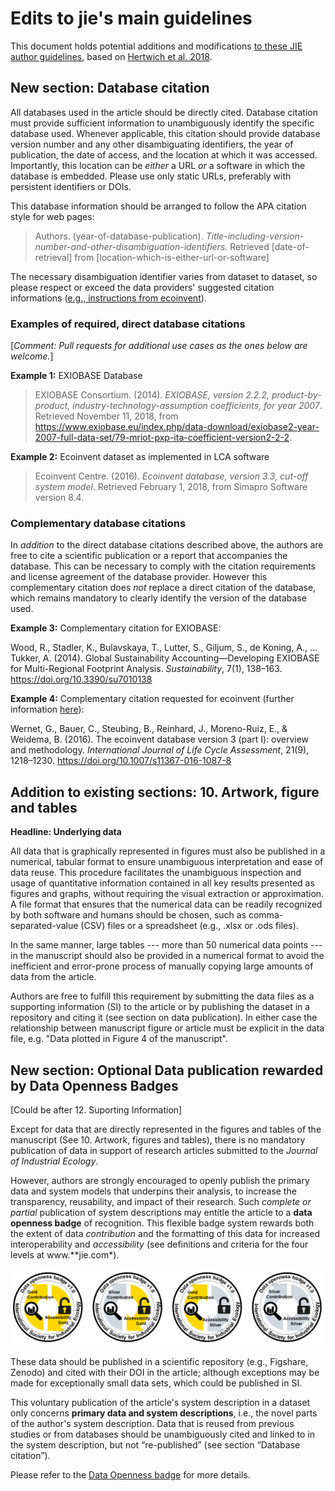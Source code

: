 Edits to jie's main guidelines
===================

This document holds potential additions and modifications [to these JIE author guidelines](http://jie.yale.edu/jie-style-guide-accepted-manuscripts), based on [Hertwich et al. 2018](https://doi.org/10.1111/jiec.12738).


New section: Database citation
------------------------------

All databases used in the article should be directly cited. Database
citation must provide sufficient information to unambiguously identify
the specific database used. Whenever applicable, this citation should
provide database version number and any other disambiguating
identifiers, the year of publication, the date of access, and the
location at which it was accessed. Importantly, this location can be *either* a URL *or* a software in which the database is embedded. Please use only static URLs, preferably with persistent identifiers or DOIs.

This database information should be arranged to follow the APA citation style for web pages:
> Authors. (year-of-database-publication). *Title-including-version-number-and-other-disambiguation-identifiers.* Retrieved [date-of-retrieval] from [location-which-is-either-url-or-software]

The necessary disambiguation identifier varies from dataset to dataset, so please respect or exceed the data providers' suggested citation informations ([e.g., instructions from ecoinvent](https://www.ecoinvent.org/support/faqs/first-time-users/how-do-i-cite-ecoinvent.html)).

### Examples of required, direct database citations

\[*Comment: Pull requests for additional use cases as the ones below are welcome.*\]


**Example 1:** EXIOBASE Database

> EXIOBASE Consortium. (2014). *EXIOBASE, version 2.2.2, product-by-product, industry-technology-assumption coefficients, for year 2007*. Retrieved November 11, 2018, from https://www.exiobase.eu/index.php/data-download/exiobase2-year-2007-full-data-set/79-mriot-pxp-ita-coefficient-version2-2-2.

**Example 2:** Ecoinvent dataset as implemented in LCA software

> Ecoinvent Centre. (2016). *Ecoinvent database, version 3.3, cut-off system model*. Retrieved February 1, 2018, from Simapro Software version 8.4.

### Complementary database citations

In *addition* to the direct database citations described above, the authors are free to
cite a scientific publication or a report that accompanies the database.
This can be necessary to comply with the citation requirements and
license agreement of the database provider. However this complementary
citation does *not* replace a direct citation of the database, which
remains mandatory to clearly identify the version of the database used.

**Example 3:** Complementary citation for EXIOBASE:

Wood, R., Stadler, K., Bulavskaya, T., Lutter, S., Giljum, S., de Koning, A., … Tukker, A. (2014). Global Sustainability Accounting—Developing EXIOBASE for Multi-Regional Footprint Analysis. *Sustainability*, 7(1), 138–163. https://doi.org/10.3390/su7010138

**Example 4:** Complementary citation requested for ecoinvent (further information [here](https://www.ecoinvent.org/support/faqs/first-time-users/how-do-i-cite-ecoinvent.html)):

Wernet, G., Bauer, C., Steubing, B., Reinhard, J., Moreno-Ruiz, E., & Weidema, B. (2016). The ecoinvent database version 3 (part I): overview and methodology. *International Journal of Life Cycle Assessment*, 21(9), 1218–1230. https://doi.org/10.1007/s11367-016-1087-8


Addition to existing sections: 10. Artwork, figure and tables
-------------------------------------------------------------

**Headline: Underlying data**

All data that is graphically represented in figures must also be
published in a numerical, tabular format to ensure unambiguous
interpretation and ease of data reuse. This procedure facilitates the
unambiguous inspection and usage of quantitative information contained
in all key results presented as figures and graphs, without requiring
the visual extraction or approximation. A file format that ensures that
the numerical data can be readily recognized by both software and humans
should be chosen, such as comma-separated-value (CSV) files or a
spreadsheet (e.g., .xlsx or .ods files).

In the same manner, large tables --- more than 50 numerical
data points --- in the manuscript should also be provided in a numerical
format to avoid the inefficient and error-prone process of manually
copying large amounts of data from the article.

Authors are free to fulfill this requirement by submitting the data
files as a supporting information (SI) to the article or by publishing
the dataset in a repository and citing it (see section on data
publication). In either case the relationship between manuscript figure or article must be explicit in the data file, e.g. "Data plotted in Figure 4 of the manuscript".


New section: Optional Data publication rewarded by Data Openness Badges
-----------------------------------------------------------------------

\[Could be after 12. Suporting Information\]

Except for data that are directly represented in the figures and tables
of the manuscript (See 10. Artwork, figures and tables), there is no
mandatory publication of data in support of research articles submitted
to the *Journal of Industrial Ecology*.

However, authors are strongly encouraged to openly publish the primary
data and system models that underpins their analysis, to increase the
transparency, reusability, and impact of their research. Such *complete
or partial* publication of system descriptions may entitle the article
to a **data openness badge** of recognition. This flexible badge system
rewards both the extent of data *contribution* and the formatting of
this data for increased interoperability and *accessibility* (see
definitions and criteria for the four levels at www.\*\*jie.com\*).

![Data openness badge v1.0](fig/DTTF_badge_v6.png)

These data should be published in a scientific repository (e.g.,
Figshare, Zenodo) and cited with their DOI in the article; although
exceptions may be made for exceptionally small data sets, which could be
published in SI.

This voluntary publication of the article's system description in a
dataset only concerns **primary data and system descriptions**, i.e.,
the novel parts of the author's system description. Data that is reused
from previous studies or from databases should be unambiguously cited
and linked to in the system description, but not “re-published” (see
section “Database citation”).

Please refer to the [Data Openness badge](opennessBadge_guidelines.md) for more details. 
